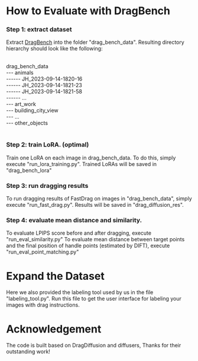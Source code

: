 # How to Evaluate with DragBench

### Step 1: extract dataset
Extract [DragBench](https://github.com/Yujun-Shi/DragDiffusion/releases/download/v0.1.1/DragBench.zip) into the folder "drag_bench_data".
Resulting directory hierarchy should look like the following:

<br>
drag_bench_data<br>
--- animals<br>
------ JH_2023-09-14-1820-16<br>
------ JH_2023-09-14-1821-23<br>
------ JH_2023-09-14-1821-58<br>
------ ...<br>
--- art_work<br>
--- building_city_view<br>
--- ...<br>
--- other_objects<br>
<br>

### Step 2: train LoRA. (optimal)
Train one LoRA on each image in drag_bench_data.
To do this, simply execute "run_lora_training.py".
Trained LoRAs will be saved in "drag_bench_lora"

### Step 3: run dragging results
To run dragging results of FastDrag on images in "drag_bench_data", simply execute "run_fast_drag.py".
Results will be saved in "drag_diffusion_res".

### Step 4: evaluate mean distance and similarity.
To evaluate LPIPS score before and after dragging, execute "run_eval_similarity.py"
To evaluate mean distance between target points and the final position of handle points (estimated by DIFT), execute "run_eval_point_matching.py"


# Expand the Dataset
Here we also provided the labeling tool used by us in the file "labeling_tool.py".
Run this file to get the user interface for labeling your images with drag instructions.

# Acknowledgement
The code is built based on DragDiffusion and diffusers, Thanks for their outstanding work!